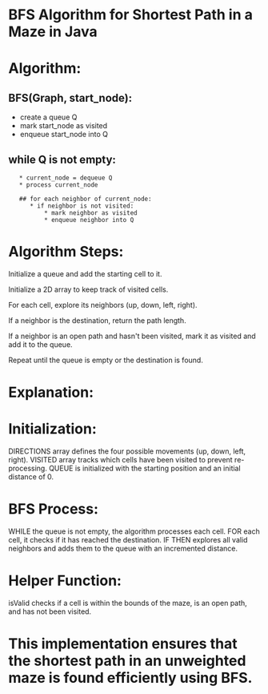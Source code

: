 # BFS Algorithm for Shortest Path in a Maze in Java

# Algorithm: 

## BFS(Graph, start_node):
   * create a queue Q
   * mark start_node as visited
   * enqueue start_node into Q

   ## while Q is not empty:
       * current_node = dequeue Q
       * process current_node

       ## for each neighbor of current_node:
          * if neighbor is not visited:
              * mark neighbor as visited
              * enqueue neighbor into Q


# Algorithm Steps:

Initialize a queue and add the starting cell to it.

Initialize a 2D array to keep track of visited cells.

For each cell, explore its neighbors (up, down, left, right).

If a neighbor is the destination, return the path length.

If a neighbor is an open path and hasn't been visited, mark it as visited and add it to the queue.

Repeat until the queue is empty or the destination is found.


# Explanation:


# Initialization:

DIRECTIONS array defines the four possible movements (up, down, left, right).
VISITED array tracks which cells have been visited to prevent re-processing.
QUEUE is initialized with the starting position and an initial distance of 0.

# BFS Process:
WHILE the queue is not empty, the algorithm processes each cell.
FOR each cell, it checks if it has reached the destination.
IF THEN explores all valid neighbors and adds them to the queue with an incremented distance.

# Helper Function:
isValid checks if a cell is within the bounds of the maze, is an open path, and has not been visited.

# This implementation ensures that the shortest path in an unweighted maze is found efficiently using BFS.
